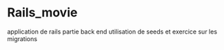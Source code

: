 # Rails_movie
application de rails partie back end utilisation de seeds et exercice sur les migrations

